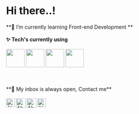 <h1> Hi there..!  </h1>


<!-- **🔭 I’m currently working on my <a href="https://www.piyushp7pravin.tech/"><b>Portfolio Website</b> </a> and Twitter Sentiment Analysis Project**<br> -->
**🌱 I’m currently learning Front-end Development **
<br>
<br>
**✨ Tech's currently using** <br>
<br>
<code><a href="https://www.python.org/" target="_blank"><img height="50" src="https://www.vectorlogo.zone/logos/python/python-ar21.svg"></a></code>
<code><a href="https://www.postgresql.org/" target="_blank"><img height="50" src="https://cdn.svgporn.com/logos/postgresql.svg"></a></code>
<code><a href="https://www.sqlite.org/" target="_blank"><img height="50" src="https://www.vectorlogo.zone/logos/sqlite/sqlite-ar21.svg"></a></code>
<code><a href="https://www.djangoproject.com/" target = "_blank"><img height="50" src ="https://cdn.svgporn.com/logos/django.svg"></a></code>
<br>
<!-- <br>
<br>
**🌱 Looking forward to learn:** <br>
<br>
<code><a href="https://www.javascript.com/" target="_blank"><img height="50" src="https://www.vectorlogo.zone/logos/javascript/javascript-ar21.svg"></a></code>
<code><a href="https://reactjs.org/" target="_blank"><img height="50" src="https://www.vectorlogo.zone/logos/reactjs/reactjs-ar21.svg"></a></code>
<br>-->
<br>
<br>
**💬 My inbox is always open, Contact me**
<br>
<br> 
  <a href="https://www.linkedin.com/in/bhattaabhishek/">
   <img align="left" alt="Abhishek Bhatta | Linkedin" width="24px" src="https://github.com/piyushP7pravin/piyushP7pravin/blob/master/Linkedin.svg" />
  </a>
  <a href="mailto:bhatta.abishek11@gmail.com">
    <img align="left" alt="Abhishek Bhatta | Gmail" width="26px" src="https://github.com/piyushP7pravin/piyushP7pravin/blob/master/Gmail.svg" />
  </a>
  <a href="https://twitter.com/Abhishek9860480">
    <img align="left" alt="Abhishek Bhatta | Twitter" width="26px" src="https://github.com/piyushP7pravin/piyushP7pravin/blob/master/Twitter.svg" />
  </a>
  <a href="https://www.instagram.com/username_abh/">
    <img align="left" alt="Abhishek Bhatta | Instagram" width="24px" src="https://github.com/piyushP7pravin/piyushP7pravin/blob/master/Instagram.svg" />
  </a>
<br>
<br>
